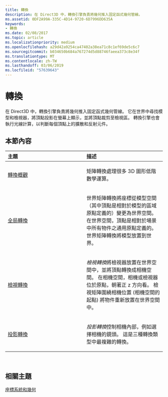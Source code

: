 ```yaml
---
title: 轉換
description: 在 Direct3D 中，轉換引擎負責將幾何推入固定函式幾何管線。
ms.assetid: 0DF2A99A-335C-4D14-9720-6D7996DD635A
keywords:
- 轉換
ms.date: 02/08/2017
ms.topic: article
ms.localizationpriority: medium
ms.openlocfilehash: a29d42a9254ca47402a38ea71c8c1ef69de5c6c7
ms.sourcegitcommit: b034650b684a767274d5d88746faeea373c8e34f
ms.translationtype: MT
ms.contentlocale: zh-TW
ms.lasthandoff: 03/06/2019
ms.locfileid: "57639643"
---
```

# <a name="transforms"></a>轉換


在 Direct3D 中，轉換引擎負責將幾何推入固定函式幾何管線。 它在世界中尋找模型和檢視器，將頂點投影在螢幕上顯示，並將頂點裁剪至檢視區。 轉換引擎也會執行光線計算，以判斷每個頂點上的擴散和反射元件。

## <a name="span-idin-this-sectionspanin-this-section"></a><span id="in-this-section"></span>本節內容


<table>
<colgroup>
<col width="50%" />
<col width="50%" />
</colgroup>
<thead>
<tr class="header">
<th align="left">主題</th>
<th align="left">描述</th>
</tr>
</thead>
<tbody>
<tr class="odd">
<td align="left"><p><a href="transform-overview.md">轉換概觀</a></p></td>
<td align="left"><p>矩陣轉換處理很多 3D 圖形低階數學運算。</p></td>
</tr>
<tr class="even">
<td align="left"><p><a href="world-transform.md">全局轉換</a></p></td>
<td align="left"><p>世界矩陣轉換將座標從模型空間（其中頂點是相對於模型的區域原點定義的）變更為世界空間。 在世界空間，頂點是相對於場景中所有物件之通用原點定義的。 世界矩陣轉換將模型放置到世界。</p></td>
</tr>
<tr class="odd">
<td align="left"><p><a href="view-transform.md">檢視轉換</a></p></td>
<td align="left"><p><em>檢視轉換</em>將檢視器放置在世界空間中，並將頂點轉換成相機空間。 在相機空間，相機或檢視器位於原點，朝著正 z 方向看。 檢視矩陣圍繞相機位置 (相機空間的起點) 將物件重新放置在世界空間中。</p></td>
</tr>
<tr class="even">
<td align="left"><p><a href="projection-transform.md">投影轉換</a></p></td>
<td align="left"><p><em>投影轉換</em>控制相機內部，例如選擇相機的鏡頭。 這是三種轉換類型中最複雜的轉換。</p></td>
</tr>
</tbody>
</table>

 

## <a name="span-idrelated-topicsspanrelated-topics"></a><span id="related-topics"></span>相關主題


[座標系統和幾何](coordinate-systems-and-geometry.md)

 

 




